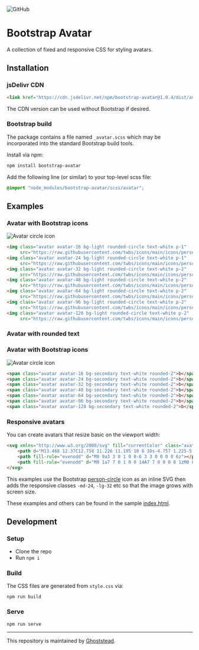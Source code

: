 ![GitHub](https://img.shields.io/github/license/ghoststead/steady-cli?label=License)

# Bootstrap Avatar

A collection of fixed and responsive CSS for styling avatars.

## Installation

### jsDelivr CDN
```html
<link href="https://cdn.jsdelivr.net/npm/bootstrap-avatar@1.0.4/dist/avatar.min.css" rel="stylesheet">
```
The CDN version can be used without Bootstrap if desired.

### Bootstrap build
The package contains a file named `_avatar.scss` which may be incorporated into the
standard Bootstrap build tools.

Install via npm:
```html
npm install bootstrap-avatar
```

Add the following line (or similar) to your top-level scss file:
```scss
@import "node_modules/bootstrap-avatar/scss/avatar";
```

## Examples

### Avatar with Bootstrap icons
![Avatar circle icon](https://static.ghoststead.com/projects/bootstrap-avatar/avatar-circle-icon.png)

```html
<img class="avatar avatar-16 bg-light rounded-circle text-white p-1"
     src="https://raw.githubusercontent.com/twbs/icons/main/icons/person.svg">
<img class="avatar avatar-24 bg-light rounded-circle text-white p-1"
     src="https://raw.githubusercontent.com/twbs/icons/main/icons/person-fill.svg">
<img class="avatar avatar-32 bg-light rounded-circle text-white p-2"
     src="https://raw.githubusercontent.com/twbs/icons/main/icons/person-fill.svg">
<img class="avatar avatar-48 bg-light rounded-circle text-white p-2"
     src="https://raw.githubusercontent.com/twbs/icons/main/icons/person-fill.svg">
<img class="avatar avatar-64 bg-light rounded-circle text-white p-2"
     src="https://raw.githubusercontent.com/twbs/icons/main/icons/person-fill.svg">
<img class="avatar avatar-96 bg-light rounded-circle text-white p-2"
     src="https://raw.githubusercontent.com/twbs/icons/main/icons/person-fill.svg">
<img class="avatar avatar-128 bg-light rounded-circle text-white p-2"
     src="https://raw.githubusercontent.com/twbs/icons/main/icons/person-fill.svg">
```

### Avatar with rounded text
### Avatar with Bootstrap icons
![Avatar circle icon](https://static.ghoststead.com/projects/bootstrap-avatar/avatar-rounded-text.png)

```html
<span class="avatar avatar-16 bg-secondary text-white rounded-2">b</span>
<span class="avatar avatar-24 bg-secondary text-white rounded-2">b</span>
<span class="avatar avatar-32 bg-secondary text-white rounded-2">b</span>
<span class="avatar avatar-48 bg-secondary text-white rounded-2">b</span>
<span class="avatar avatar-64 bg-secondary text-white rounded-2">b</span>
<span class="avatar avatar-96 bg-secondary text-white rounded-2">b</span>
<span class="avatar avatar-128 bg-secondary text-white rounded-2">b</span>
```

### Responsive avatars
You can create avatars that resize basic on the viewport width:
```html
<svg xmlns="http://www.w3.org/2000/svg" fill="currentColor" class="avatar avatar-16 avatar-md-24 avatar-lg-32 avatar-xl-64 avatar-xxl-128 text-primary" viewBox="0 0 16 16">
    <path d="M13.468 12.37C12.758 11.226 11.195 10 8 10s-4.757 1.225-5.468 2.37A6.987 6.987 0 0 0 8 15a6.987 6.987 0 0 0 5.468-2.63z"></path>
    <path fill-rule="evenodd" d="M8 9a3 3 0 1 0 0-6 3 3 0 0 0 0 6z"></path>
    <path fill-rule="evenodd" d="M8 1a7 7 0 1 0 0 14A7 7 0 0 0 8 1zM0 8a8 8 0 1 1 16 0A8 8 0 0 1 0 8z"></path>
</svg>
```

This examples use the Bootstrap [person-circle](https://icons.getbootstrap.com/icons/person-circle/) icon as an inline SVG then
adds the responsive classes `-md-24`, `-lg-32` etc so that the image grows with screen size.

These examples and others can be found in the sample [index.html](https://www.github.com/bootstrap-avatar/index.html).

## Development
### Setup
* Clone the repo
* Run `npm i`

### Build
The CSS files are generated from `style.css` via:
```shell
npm run build
```

### Serve
```shell
npm run serve
```

---
This repository is maintained by [Ghoststead](https://www.ghoststead.com).
